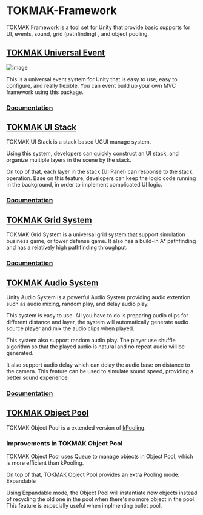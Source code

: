 # TOKMAK-Framework

TOKMAK Framework is a tool set for Unity that provide basic supports for UI, events, sound, grid (pathfinding) , and object pooling.

## [TOKMAK Universal Event](https://github.com/Fangjun-Zhou/TOKMAK-Universal-Event)

![image](https://user-images.githubusercontent.com/79500078/141885913-4dd55444-c3c7-4898-a440-012b30785767.png)

This is a universal event system for Unity that is easy to use, easy to configure, and really flexible. You can event build up your own MVC framework using this package.

### [Documentation](https://fangjun-zhou.github.io/TOKMAK-Universal-Event/)

## [TOKMAK UI Stack](https://github.com/Fangjun-Zhou/TOKMAK-UI-Stack)

TOKMAK UI Stack is a stack based UGUI manage system.

Using this system, developers can quickly construct an UI stack, and organize multiple layers in the scene by the stack.

On top of that, each layer in the stack (UI Panel) can response to the stack operation. Base on this feature, developers can keep the logic code running in the background, in order to implement complicated UI logic.

### [Documentation](https://fangjun-zhou.github.io/TOKMAK-UI-Stack/index.html)

## [TOKMAK Grid System](https://github.com/Fangjun-Zhou/TOKMAK-Grid-System)

TOKMAK Grid System is a universal grid system that support simulation business game, or tower defense game. It also has a build-in A* pathfinding and has a relatively high pathfinding throughput.

### [Documentation](https://fangjun-zhou.github.io/TOKMAK-Grid-System/)

## [TOKMAK Audio System](https://github.com/Fangjun-Zhou/TOKMAK-Audio-System)

Unity Audio System is a powerful Audio System providing audio extention such as audio mixing, random play, and delay audio play.

This system is easy to use. All you have to do is preparing audio clips for different distance and layer, the system will automatically generate audio source player and mix the audio clips when played.

This system also support random audio play. The player use shuffle algorithm so that the played audio is natural and no repeat audio will be generated.

It also support audio delay which can delay the audio base on distance to the camera. This feature can be used to simulate sound speed, providing a better sound experience.

### [Documentation](https://fangjun-zhou.github.io/TOKMAK-Audio-System/)

## [TOKMAK Object Pool](https://github.com/Fangjun-Zhou/TOKMAK-Object-Pool)

TOKMAK Object Pool is a extended version of [kPooling](https://github.com/Kink3d/kPooling).

### Improvements in TOKMAK Object Pool
TOKMAK Object Pool uses Queue to manage objects in Object Pool, which is more efficient than kPooling.

On top of that, TOKMAK Object Pool provides an extra Pooling mode: Expandable

Using Expandable mode, the Object Pool will instantiate new objects instead of recycling the old one in the pool when there's no more object in the pool. This feature is especially useful when implmenting bullet pool.

